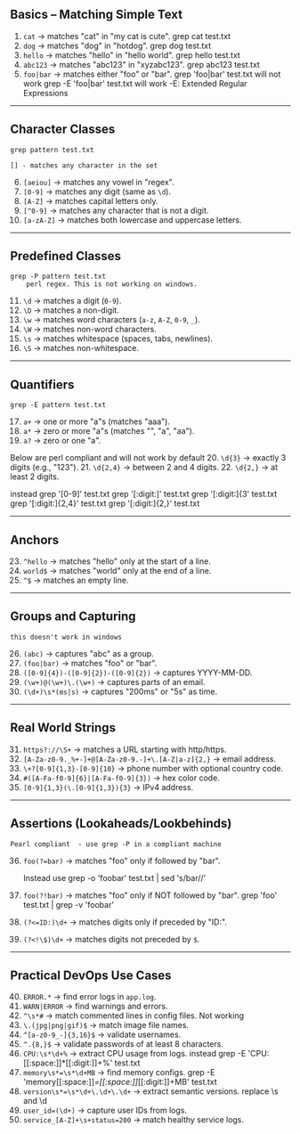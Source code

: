 ##  Basics – Matching Simple Text
1. `cat` → matches "cat" in "my cat is cute".
	grep cat test.txt 
2. `dog` → matches "dog" in "hotdog".
	grep dog test.txt 
3. `hello` → matches "hello" in "hello world".
	grep hello test.txt 
4. `abc123` → matches "abc123" in "xyzabc123".
	grep abc123 test.txt 
5. `foo|bar` → matches either "foo" or "bar".
	grep 'foo|bar' test.txt
		will not work 
	grep -E 'foo|bar' test.txt
		will work 
		-E: Extended Regular Expressions
		
		
---

##  Character Classes
	
	grep pattern test.txt 
	
	[] - matches any character in the set 
6. `[aeiou]` → matches any vowel in "regex".
7. `[0-9]` → matches any digit (same as `\d`).
8. `[A-Z]` → matches capital letters only.
9. `[^0-9]` → matches any character that is not a digit.
10. `[a-zA-Z]` → matches both lowercase and uppercase letters.

---

##  Predefined Classes


	grep -P pattern test.txt
		perl regex. This is not working on windows. 


11. `\d` → matches a digit (`0-9`).
12. `\D` → matches a non-digit.
13. `\w` → matches word characters (`a-z`, `A-Z`, `0-9`, `_`).
14. `\W` → matches non-word characters.
15. `\s` → matches whitespace (spaces, tabs, newlines).
16. `\S` → matches non-whitespace.

---

##  Quantifiers

	grep -E pattern test.txt 

17. `a+` → one or more "a"s (matches "aaa").
18. `a*` → zero or more "a"s (matches "", "a", "aa").
19. `a?` → zero or one "a".

Below are perl compliant and will not work by default 
20. `\d{3}` → exactly 3 digits (e.g., "123").
21. `\d{2,4}` → between 2 and 4 digits.
22. `\d{2,}` → at least 2 digits.

instead 
	grep '[0-9]' test.txt 
	grep '[:digit:]' test.txt 
	grep '[:digit:]{3' test.txt 
	grep '[:digit:]{2,4}' test.txt 
	grep '[:digit:]{2,}' test.txt 
	

---

##  Anchors
23. `^hello` → matches "hello" only at the start of a line.
24. `world$` → matches "world" only at the end of a line.
25. `^$` → matches an empty line.

---

##  Groups and Capturing
	this doesn't work in windows 
26. `(abc)` → captures "abc" as a group.
27. `(foo|bar)` → matches "foo" or "bar".
28. `([0-9]{4})-([0-9]{2})-([0-9]{2})` → captures YYYY-MM-DD.
29. `(\w+)@(\w+)\.(\w+)` → captures parts of an email.
30. `(\d+)\s*(ms|s)` → captures "200ms" or "5s" as time.

---

##  Real World Strings
31. `https?://\S+` → matches a URL starting with http/https.
32. `[A-Za-z0-9._%+-]+@[A-Za-z0-9.-]+\.[A-Z|a-z]{2,}` → email address.
33. `\+?[0-9]{1,3}-[0-9]{10}` → phone number with optional country code.
34. `#([A-Fa-f0-9]{6}|[A-Fa-f0-9]{3})` → hex color code.
35. `[0-9]{1,3}(\.[0-9]{1,3}){3}` → IPv4 address.

---

##  Assertions (Lookaheads/Lookbehinds)
	Pearl compliant  - use grep -P in a compliant machine 
36. `foo(?=bar)` → matches "foo" only if followed by "bar".
	
	Instead use grep -o 'foobar' test.txt  | sed 's/bar//'

37. `foo(?!bar)` → matches "foo" only if NOT followed by "bar".
	grep 'foo' test.txt | grep -v 'foobar'
38. `(?<=ID:)\d+` → matches digits only if preceded by "ID:".
39. `(?<!\$)\d+` → matches digits not preceded by `$`.

---

##  Practical DevOps Use Cases
40. `ERROR.*` → find error logs in `app.log`.
41. `WARN|ERROR` → find warnings and errors.
42. `^\s*#` → match commented lines in config files.
	Not working 
43. `\.(jpg|png|gif)$` → match image file names.
44. `^[a-z0-9_-]{3,16}$` → validate usernames.
45. `^.{8,}$` → validate passwords of at least 8 characters.
46. `CPU:\s*\d+%` → extract CPU usage from logs.
	instead grep -E 'CPU:[[:space:]]*[[:digit:]]+%' test.txt
47. `memory\s*=\s*\d+MB` → find memory configs.
		grep -E 'memory[[:space:]]*=[[:space:]]*[[:digit:]]+MB' test.txt
48. `version\s*=\s*\d+\.\d+\.\d+` → extract semantic versions.
	replace \s and \d 
49. `user_id=(\d+)` → capture user IDs from logs.
50. `service_[A-Z]+\s+status=200` → match healthy service logs.